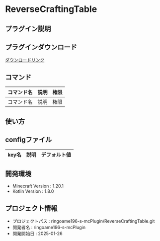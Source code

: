 # ReverseCraftingTable

## プラグイン説明

## プラグインダウンロード
[ダウンロードリンク](https://github.com/ringoame196-s-mcPlugin/ReverseCraftingTable/releases/latest)

## コマンド
| コマンド名   |     説明      | 権限 |
| --- | ----------- | ------- |
| コマンド名 | 説明 | 権限 |

## 使い方

## configファイル
| key名   |     説明      | デフォルト値 |
| --- | ----------- | ------- |
 
## 開発環境
- Minecraft Version : 1.20.1
- Kotlin Version : 1.8.0

## プロジェクト情報
- プロジェクトパス : ringoame196-s-mcPlugin/ReverseCraftingTable.git
- 開発者名 : ringoame196-s-mcPlugin
- 開発開始日 : 2025-01-26

